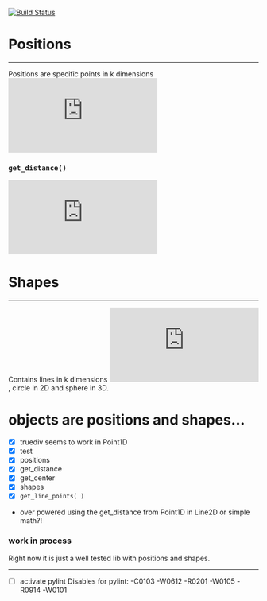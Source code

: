 [![Build Status](https://travis-ci.com/mow09/objects.svg?token=3YzpCr7zqrJRwks2k22w&branch=master)](https://travis-ci.com/mow09/objects)

# Positions
---
Positions are specific points in k dimensions ![k = {1,2,3}](https://latex.codecogs.com/gif.latex?k%20%3D%20%7B1%2C2%2C3%7D)

### `get_distance()`
![d(\mathbf{p,q})=\sqrt{\sum_{i=1}^n(p_i-q_i)^2}](https://latex.codecogs.com/gif.latex?d%28%5Cmathbf%7Bp%2Cq%7D%29%3D%5Csqrt%7B%5Csum_%7Bi%3D1%7D%5En%28p_i-q_i%29%5E2%7D)

# Shapes
---
Contains lines in k dimensions ![k = {1,2,3}](https://latex.codecogs.com/gif.latex?k%20%3D%20%7B1%2C2%2C3%7D), circle in 2D and sphere in 3D.

# objects are positions and shapes...

- [x] truediv seems to work in Point1D
- [x] test
- [x] positions
- [x] get_distance
- [x] get_center
- [x] shapes
- [x] ``get_line_points( )``

- over powered using the get_distance from Point1D in Line2D or simple math?!

### work in process
Right now it is just a well tested lib with positions and shapes.

---

- [ ] activate pylint
Disables for pylint:
-C0103
-W0612
-R0201
-W0105
-R0914
-W0101
